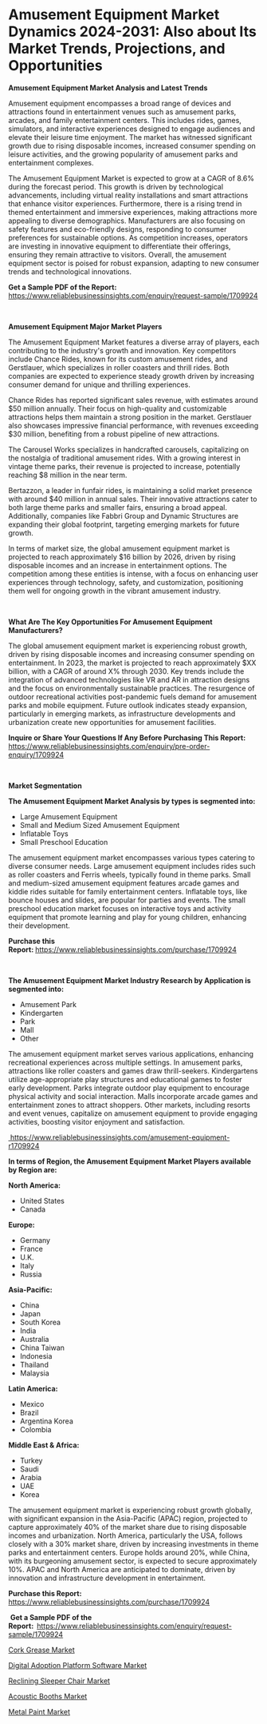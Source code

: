 <p><h1>Amusement Equipment Market Dynamics 2024-2031: Also about Its Market Trends, Projections, and Opportunities</h1></p><p><strong>Amusement Equipment Market Analysis and Latest Trends</strong></p>
<p><p>Amusement equipment encompasses a broad range of devices and attractions found in entertainment venues such as amusement parks, arcades, and family entertainment centers. This includes rides, games, simulators, and interactive experiences designed to engage audiences and elevate their leisure time enjoyment. The market has witnessed significant growth due to rising disposable incomes, increased consumer spending on leisure activities, and the growing popularity of amusement parks and entertainment complexes.</p><p>The Amusement Equipment Market is expected to grow at a CAGR of 8.6% during the forecast period. This growth is driven by technological advancements, including virtual reality installations and smart attractions that enhance visitor experiences. Furthermore, there is a rising trend in themed entertainment and immersive experiences, making attractions more appealing to diverse demographics. Manufacturers are also focusing on safety features and eco-friendly designs, responding to consumer preferences for sustainable options. As competition increases, operators are investing in innovative equipment to differentiate their offerings, ensuring they remain attractive to visitors. Overall, the amusement equipment sector is poised for robust expansion, adapting to new consumer trends and technological innovations.</p></p>
<p><strong>Get a Sample PDF of the Report:&nbsp;</strong> <a href="https://www.reliablebusinessinsights.com/enquiry/request-sample/1709924?utm_campaign=39&utm_medium=2&utm_source=Github&utm_content=ia&utm_term=22102024&utm_id=amusement-equipment">https://www.reliablebusinessinsights.com/enquiry/request-sample/1709924</a></p>
<p>&nbsp;</p>
<p><strong>Amusement Equipment Major Market Players</strong></p>
<p><p>The Amusement Equipment Market features a diverse array of players, each contributing to the industry's growth and innovation. Key competitors include Chance Rides, known for its custom amusement rides, and Gerstlauer, which specializes in roller coasters and thrill rides. Both companies are expected to experience steady growth driven by increasing consumer demand for unique and thrilling experiences.</p><p>Chance Rides has reported significant sales revenue, with estimates around $50 million annually. Their focus on high-quality and customizable attractions helps them maintain a strong position in the market. Gerstlauer also showcases impressive financial performance, with revenues exceeding $30 million, benefiting from a robust pipeline of new attractions.</p><p>The Carousel Works specializes in handcrafted carousels, capitalizing on the nostalgia of traditional amusement rides. With a growing interest in vintage theme parks, their revenue is projected to increase, potentially reaching $8 million in the near term.</p><p>Bertazzon, a leader in funfair rides, is maintaining a solid market presence with around $40 million in annual sales. Their innovative attractions cater to both large theme parks and smaller fairs, ensuring a broad appeal. Additionally, companies like Fabbri Group and Dynamic Structures are expanding their global footprint, targeting emerging markets for future growth.</p><p>In terms of market size, the global amusement equipment market is projected to reach approximately $16 billion by 2026, driven by rising disposable incomes and an increase in entertainment options. The competition among these entities is intense, with a focus on enhancing user experiences through technology, safety, and customization, positioning them well for ongoing growth in the vibrant amusement industry.</p></p>
<p>&nbsp;</p>
<p><strong>What Are The Key Opportunities For Amusement Equipment Manufacturers?</strong></p>
<p><p>The global amusement equipment market is experiencing robust growth, driven by rising disposable incomes and increasing consumer spending on entertainment. In 2023, the market is projected to reach approximately $XX billion, with a CAGR of around X% through 2030. Key trends include the integration of advanced technologies like VR and AR in attraction designs and the focus on environmentally sustainable practices. The resurgence of outdoor recreational activities post-pandemic fuels demand for amusement parks and mobile equipment. Future outlook indicates steady expansion, particularly in emerging markets, as infrastructure developments and urbanization create new opportunities for amusement facilities.</p></p>
<p><strong>Inquire or Share Your Questions If Any Before Purchasing This Report:</strong> <a href="https://www.reliablebusinessinsights.com/enquiry/pre-order-enquiry/1709924?utm_campaign=39&utm_medium=2&utm_source=Github&utm_content=ia&utm_term=22102024&utm_id=amusement-equipment">https://www.reliablebusinessinsights.com/enquiry/pre-order-enquiry/1709924</a></p>
<p>&nbsp;</p>
<p><strong>Market Segmentation</strong></p>
<p><strong>The Amusement Equipment Market Analysis by types is segmented into:</strong></p>
<p><ul><li>Large Amusement Equipment</li><li>Small and Medium Sized Amusement Equipment</li><li>Inflatable Toys</li><li>Small Preschool Education</li></ul></p>
<p><p>The amusement equipment market encompasses various types catering to diverse consumer needs. Large amusement equipment includes rides such as roller coasters and Ferris wheels, typically found in theme parks. Small and medium-sized amusement equipment features arcade games and kiddie rides suitable for family entertainment centers. Inflatable toys, like bounce houses and slides, are popular for parties and events. The small preschool education market focuses on interactive toys and activity equipment that promote learning and play for young children, enhancing their development.</p></p>
<p><strong>Purchase this Report:&nbsp;</strong><a href="https://www.reliablebusinessinsights.com/purchase/1709924?utm_campaign=39&utm_medium=2&utm_source=Github&utm_content=ia&utm_term=22102024&utm_id=amusement-equipment">https://www.reliablebusinessinsights.com/purchase/1709924</a></p>
<p>&nbsp;</p>
<p><strong>The Amusement Equipment Market Industry Research by Application is segmented into:</strong></p>
<p><ul><li>Amusement Park</li><li>Kindergarten</li><li>Park</li><li>Mall</li><li>Other</li></ul></p>
<p><p>The amusement equipment market serves various applications, enhancing recreational experiences across multiple settings. In amusement parks, attractions like roller coasters and games draw thrill-seekers. Kindergartens utilize age-appropriate play structures and educational games to foster early development. Parks integrate outdoor play equipment to encourage physical activity and social interaction. Malls incorporate arcade games and entertainment zones to attract shoppers. Other markets, including resorts and event venues, capitalize on amusement equipment to provide engaging activities, boosting visitor enjoyment and satisfaction.</p></p>
<p><a href="https://www.reliablebusinessinsights.com/amusement-equipment-r1709924?utm_campaign=39&utm_medium=2&utm_source=Github&utm_content=ia&utm_term=22102024&utm_id=amusement-equipment">&nbsp;https://www.reliablebusinessinsights.com/amusement-equipment-r1709924</a></p>
<p><strong>In terms of Region, the Amusement Equipment Market Players available by Region are:</strong></p>
<p>
    <p> <strong> North America: </strong>
        <ul>
            <li>United States</li>
            <li>Canada</li>
        </ul>
        </p> 
    <p> <strong> Europe: </strong>
        <ul>
            <li>Germany</li>
            <li>France</li>
            <li>U.K.</li>
            <li>Italy</li>
            <li>Russia</li>
        </ul>
        </p> 
    <p> <strong> Asia-Pacific: </strong>
        <ul>
            <li>China</li>
            <li>Japan</li>
            <li>South Korea</li>
            <li>India</li>
            <li>Australia</li>
            <li>China Taiwan</li>
            <li>Indonesia</li>
            <li>Thailand</li>
            <li>Malaysia</li>
        </ul>
        </p> 
    <p> <strong> Latin America: </strong>
        <ul>
            <li>Mexico</li>
            <li>Brazil</li>
            <li>Argentina Korea</li>
            <li>Colombia</li>
        </ul>
        </p> 
    <p> <strong> Middle East & Africa: </strong>
        <ul>
            <li>Turkey</li>
            <li>Saudi</li>
            <li>Arabia</li>
            <li>UAE</li>
            <li>Korea</li>
        </ul>
    </p>
    </p>
<p><p>The amusement equipment market is experiencing robust growth globally, with significant expansion in the Asia-Pacific (APAC) region, projected to capture approximately 40% of the market share due to rising disposable incomes and urbanization. North America, particularly the USA, follows closely with a 30% market share, driven by increasing investments in theme parks and entertainment centers. Europe holds around 20%, while China, with its burgeoning amusement sector, is expected to secure approximately 10%. APAC and North America are anticipated to dominate, driven by innovation and infrastructure development in entertainment.</p></p>
<p><strong>Purchase this Report: </strong><a href="https://www.reliablebusinessinsights.com/purchase/1709924?utm_campaign=39&utm_medium=2&utm_source=Github&utm_content=ia&utm_term=22102024&utm_id=amusement-equipment">https://www.reliablebusinessinsights.com/purchase/1709924</a></p>
<p>&nbsp;<strong>Get a Sample PDF of the Report:&nbsp;&nbsp;</strong><a href="https://www.reliablebusinessinsights.com/enquiry/request-sample/1709924?utm_campaign=39&utm_medium=2&utm_source=Github&utm_content=ia&utm_term=22102024&utm_id=amusement-equipment">https://www.reliablebusinessinsights.com/enquiry/request-sample/1709924</a></p>
<p><strong></strong></p>
<p><p><a href="https://medium.com/@ofeliap0codgers/cork-grease-market-segmentation-in-depth-analysis-of-online-sales-offline-sales-applications-a118718dd4a4?utm_campaign=39&utm_medium=2&utm_source=Github&utm_content=ia&utm_term=22102024&utm_id=amusement-equipment">Cork Grease Market</a></p><p><a href="https://www.linkedin.com/pulse/digital-adoption-platform-software-market-size-growth-cmq4e?utm_campaign=39&utm_medium=2&utm_source=Github&utm_content=ia&utm_term=22102024&utm_id=amusement-equipment">Digital Adoption Platform Software Market</a></p><p><a href="https://github.com/padencrooks0o/Market-Research-Report-List-1/blob/main/reclining-sleeper-chair-market.md?utm_campaign=39&utm_medium=2&utm_source=Github&utm_content=ia&utm_term=22102024&utm_id=amusement-equipment">Reclining Sleeper Chair Market</a></p><p><a href="https://github.com/birroctaymonyj/Market-Research-Report-List-1/blob/main/acoustic-booths-market.md?utm_campaign=39&utm_medium=2&utm_source=Github&utm_content=ia&utm_term=22102024&utm_id=amusement-equipment">Acoustic Booths Market</a></p><p><a href="https://medium.com/@carsonlv80bas/metal-paint-market-consolidation-their-impact-on-market-structure-2024-2031-13b7a966d28c?utm_campaign=39&utm_medium=2&utm_source=Github&utm_content=ia&utm_term=22102024&utm_id=amusement-equipment">Metal Paint Market</a></p></p>